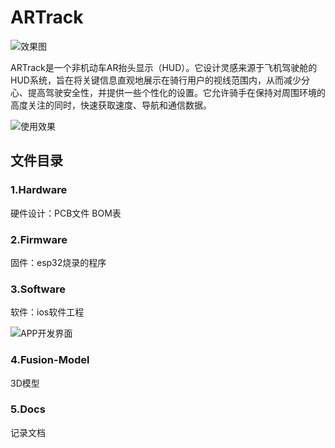 # ARTrack

![效果图](https://github.com/AHANAyl0n/AR-Track/blob/main/5.Docs/%E6%95%88%E6%9E%9C%E5%9B%BE.png)

ARTrack是一个非机动车AR抬头显示（HUD）。它设计灵感来源于飞机驾驶舱的HUD系统，旨在将关键信息直观地展示在骑行用户的视线范围内，从而减少分心、提高驾驶安全性，并提供一些个性化的设置。它允许骑手在保持对周围环境的高度关注的同时，快速获取速度、导航和通信数据。

![使用效果](https://github.com/AHANAyl0n/AR-Track/blob/main/5.Docs/%E4%BD%BF%E7%94%A8%E6%95%88%E6%9E%9C.jpg)

## 文件目录

### 1.Hardware

硬件设计：PCB文件 BOM表

### 2.Firmware

固件：esp32烧录的程序

### 3.Software

软件：ios软件工程

![APP开发界面](https://github.com/AHANAyl0n/AR-Track/blob/main/5.Docs/APP%E5%BC%80%E5%8F%91%E7%95%8C%E9%9D%A2.jpg)

### 4.Fusion-Model

3D模型

### 5.Docs

记录文档

